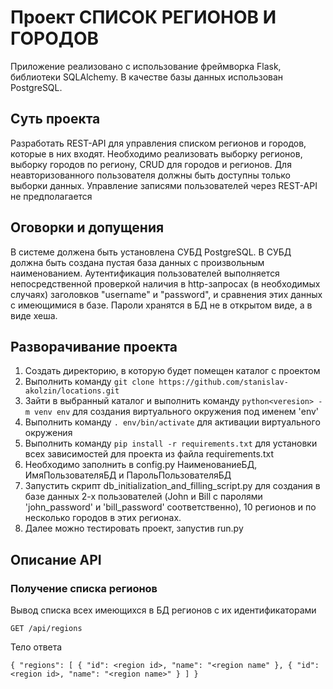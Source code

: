 # Проект СПИСОК РЕГИОНОВ И ГОРОДОВ

Приложение реализовано с использование фреймворка Flask, библиотеки SQLAlchemy. В качестве базы данных использован PostgreSQL.

## Суть проекта
Разработать REST-API для управления списком регионов и городов, которые в них входят.
Необходимо реализовать выборку регионов, выборку городов по региону, CRUD для городов и регионов.
Для неавторизованного пользователя должны быть доступны только выборки данных.
Управление записями пользователей через REST-API не предполагается

## Оговорки и допущения
В системе должена быть установлена СУБД PostgreSQL.
В СУБД должна быть создана пустая база данных с произвольным наименованием.
Аутентификация пользователей выполняется непосредственной проверкой наличия в http-запросах (в необходимых случаях) заголовков "username" и "password",
и сравнения этих данных с имеющимися в базе.
Пароли хранятся в БД не в открытом виде, а в виде хеша.

## Разворачивание проекта
1. Создать директорию, в которую будет помещен каталог с проектом
2. Выполнить команду `git clone https://github.com/stanislav-akolzin/locations.git`
3. Зайти в выбранный каталог и выполнить команду `python<veresion> -m venv env` для создания виртуального окружения под именем 'env'
4. Выполнить команду `. env/bin/activate` для активации виртуального окружения
5. Выполнить команду `pip install -r requirements.txt` для установки всех зависимостей для проекта из файла requirements.txt
6. Необходимо заполнить в config.py НаименованиеБД, ИмяПользователяБД и ПарольПользователяБД
7. Запустить скрипт db_initialization_and_filling_script.py для создания в базе данных 2-х пользователей (John и Bill с паролями 'john_password' и 'bill_password'
соответственно), 10 регионов и по несколько городов в этих регионах.
8. Далее можно тестировать проект, запустив run.py

## Описание API

### Получение списка регионов
Вывод списка всех имеющихся в БД регионов с их идентификаторами

`GET /api/regions`

Тело ответа

  `{
    "regions": [
        {
            "id": <region id>,
            "name": "<region name"
        },
        {
            "id": <region id>,
            "name": "<region name>"
        }
    ]
}`

